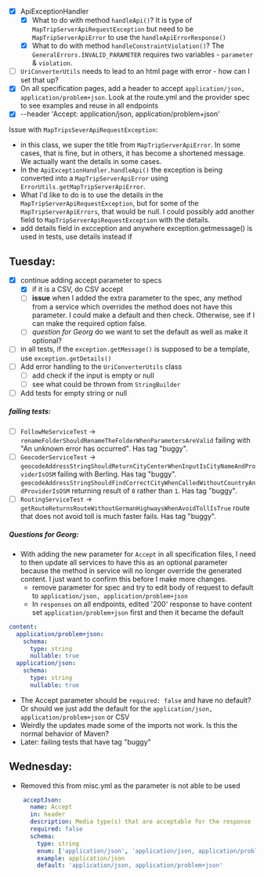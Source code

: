 - [x] ApiExceptionHandler 
	- [x] What to do with method `handleApi()`? It is type of `MapTripServerApiRequestException` but need to be `MapTripServerApiError` to use the `handleApiErrorResponse()`
	- [x] What to do with method `handleConstraintViolation()`? The `GeneralErrors.INVALID_PARAMETER` requires two variables - `parameter` & `violation`. 
- [ ] `UriConverterUtils` needs to lead to an html page with error - how can I set that up? 
- [x] On all specification pages, add a header to accept `application/json, application/problem+json`. Look at the route.yml and the provider spec to see examples and reuse in all endpoints
- [x] --header 'Accept: application/json, application/problem+json'

Issue with `MapTripsSeverApiRequestException`:
- in this class, we super the title from `MapTripServerApiError`. In some cases, that is fine, but in others, it has become a shortened message. We actually want the details in some cases. 
- In the `ApiExceptionHandler.handleApi()` the exception is being converted into a `MapTripServerApiError` using `ErrorUtils.getMapTripServerApiError`. 
- What I'd like to do is to use the details in the `MapTripServerApiRequestException`, but for some of the `MapTripServerApiErrors`, that would be null. I could possibly add another field to `MapTripServerApiRequestException` with the details. 
- add details field in excception and anywhere exception.getmessage() is used in tests, use details instead if 

## Tuesday: 
- [x] continue adding accept parameter to specs
	- [x] if it is a CSV, do CSV accept
	- [ ] **issue** when I added the extra parameter to the spec, any method from a service which overrides the method does not have this parameter. I could make a default and then check. Otherwise, see if I can make the required option false. 
	- [ ] *question for Georg* do we want to set the default as well as make it optional? 
- [ ] in all tests, if the `exception.getMessage()` is supposed to be a template, use `exception.getDetails()`
- [ ] Add error handling to the `UriConverterUtils` class 
	- [ ] add check if the input is empty or null
	- [ ] see what could be thrown from `StringBuilder`
- [ ] Add tests for empty string or null 
##### failing tests:
- [ ] `FollowMeServiceTest` -> `renameFolderShouldRenameTheFolderWhenParametersAreValid` failing with "An unknown error has occurred". Has tag "buggy".
- [ ] `GeocoderServiceTest` -> `geocodeAddressStringShouldReturnCityCenterWhenInputIsCityNameAndProviderIsOSM` failing with Berling. Has tag "buggy". `geocodeAddressStringShouldFindCorrectCityWhenCalledWithoutCountryAndProviderIsOSM` returning result of `0` rather than `1`. Has tag "buggy".
- [ ] `RoutingServiceTest` -> `getRouteReturnsRouteWithoutGermanHighwaysWhenAvoidTollIsTrue` route that does not avoid toll is much faster fails. Has tag "buggy".
##### Questions for Georg:
- With adding the new parameter for `Accept` in all specification files, I need to then update all services to have this as an optional parameter because the method in service will no longer override the generated content. I just want to confirm this before I make more changes.
	-  remove parameter for spec and try to edit body of request to default to `application/json, application/problem+json`
	- In `responses` on all endpoints, edited '200' response to have content set `application/problem+json` first and then it became the default
```yml
content: 
  application/problem+json: 
    schema: 
      type: string 
      nullable: true 
  application/json: 
    schema: 
      type: string 
      nullable: true
```
- The Accept parameter should be `required: false` and have no default? Or should we just add the default for the `application/json, application/problem+json` or CSV
- Weirdly the updates made some of the imports not work. Is this the normal behavior of Maven? 
- Later: failing tests that have tag "buggy" 

## Wednesday:
- Removed this from misc.yml as the parameter is not able to be used
```yaml
    acceptJson:
      name: Accept
      in: header
      description: Media type(s) that are acceptable for the response
      required: false
      schema:
        type: string
        enum: ['application/json', 'application/json, application/problem+json']
        example: application/json 
        default: 'application/json, application/problem+json'
```
